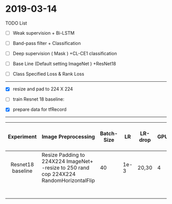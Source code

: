# 2019-03-14

TODO List

- [ ] Weak supervision + Bi-LSTM
- [ ] Band-pass filter + Classification
- [ ] Deep supervision ( Mask ) +CL-CE1 classification
- [ ] Base Line  (Default setting  ImageNet ) +ResNet18 
- [ ] Class Specified Loss & Rank Loss



--------------------------------------------------------------------------------------------------------------------------------------

- [x] resize and pad to 224 X 224 

- [ ]  train Resnet 18 baseline:

- [x] prepare data for tfRecord

-------------------------------------------------------------------------------------------------------------------------------------

|    Experiment     | Image Preprocessing                                          | Batch-Size | LR   | LR-drop | GPUs | 5 epochs mean F1 | 5 epochs mean accuracy | SGD optimizer                      |
| :---------------: | ------------------------------------------------------------ | ---------- | ---- | ------- | ---- | ---------------- | ---------------------- | ---------------------------------- |
| Resnet18 baseline | Resize Padding to 224X224  ImageNet+ -resize to 250 rand cop  224X224 RandomHorizontalFlip | 40         | 1e-3 | 20,30   | 4    |                  |                        | momentum 0.90    weight_decay 1e-4 |
|                   |                                                              |            |      |         |      |                  |                        |                                    |
|                   |                                                              |            |      |         |      |                  |                        |                                    |
|                   |                                                              |            |      |         |      |                  |                        |                                    |
|                   |                                                              |            |      |         |      |                  |                        |                                    |
|                   |                                                              |            |      |         |      |                  |                        |                                    |
|                   |                                                              |            |      |         |      |                  |                        |                                    |
|                   |                                                              |            |      |         |      |                  |                        |                                    |



  